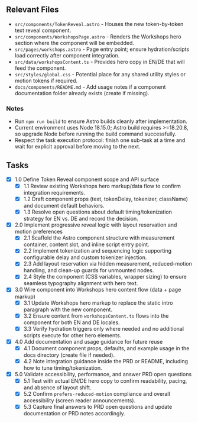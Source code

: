 ## Relevant Files

- `src/components/TokenReveal.astro` - Houses the new token-by-token text reveal component.
- `src/components/WorkshopsPage.astro` - Renders the Workshops hero section where the component will be embedded.
- `src/pages/workshops.astro` - Page entry point; ensure hydration/scripts load correctly after component integration.
- `src/data/workshopsContent.ts` - Provides hero copy in EN/DE that will feed the component.
- `src/styles/global.css` - Potential place for any shared utility styles or motion tokens if required.
- `docs/components/README.md` - Add usage notes if a component documentation folder already exists (create if missing).

### Notes

- Run `npm run build` to ensure Astro builds cleanly after implementation.
- Current environment uses Node 18.15.0; Astro build requires >=18.20.8, so upgrade Node before running the build command successfully.
- Respect the task execution protocol: finish one sub-task at a time and wait for explicit approval before moving to the next.

## Tasks

- [x] 1.0 Define Token Reveal component scope and API surface
  - [x] 1.1 Review existing Workshops hero markup/data flow to confirm integration requirements.
  - [x] 1.2 Draft component props (text, tokenDelay, tokenizer, className) and document default behaviors.
  - [x] 1.3 Resolve open questions about default timing/tokenization strategy for EN vs. DE and record the decision.
- [x] 2.0 Implement progressive reveal logic with layout reservation and motion preferences
  - [x] 2.1 Scaffold the Astro component structure with measurement container, content slot, and inline script entry point.
  - [x] 2.2 Implement tokenization and sequencing logic supporting configurable delay and custom tokenizer injection.
  - [x] 2.3 Add layout reservation via hidden measurement, reduced-motion handling, and clean-up guards for unmounted nodes.
  - [x] 2.4 Style the component (CSS variables, wrapper sizing) to ensure seamless typography alignment with hero text.
- [x] 3.0 Wire component into Workshops hero content flow (data + page markup)
  - [x] 3.1 Update Workshops hero markup to replace the static intro paragraph with the new component.
  - [x] 3.2 Ensure content from `workshopsContent.ts` flows into the component for both EN and DE locales.
  - [x] 3.3 Verify hydration triggers only where needed and no additional scripts execute for other hero elements.
- [x] 4.0 Add documentation and usage guidance for future reuse
  - [x] 4.1 Document component props, defaults, and example usage in the docs directory (create file if needed).
  - [x] 4.2 Note integration guidance inside the PRD or README, including how to tune timing/tokenization.
- [x] 5.0 Validate accessibility, performance, and answer PRD open questions
  - [x] 5.1 Test with actual EN/DE hero copy to confirm readability, pacing, and absence of layout shift.
  - [x] 5.2 Confirm `prefers-reduced-motion` compliance and overall accessibility (screen reader announcements).
  - [x] 5.3 Capture final answers to PRD open questions and update documentation or PRD notes accordingly.
